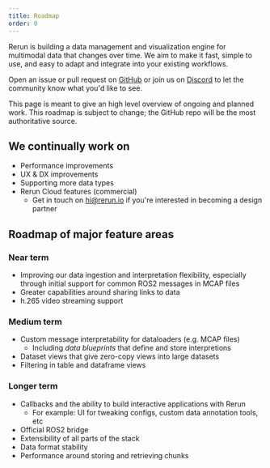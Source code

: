 ```yaml
---
title: Roadmap
order: 0
---
```

Rerun is building a data management and visualization engine for multimodal data that changes over time.
We aim to make it fast, simple to use, and easy to adapt and integrate into your existing workflows.

Open an issue or pull request on [GitHub](https://github.com/rerun-io/rerun) or join us on [Discord](https://discord.gg/PXtCgFBSmH) to let the community know what you'd like to see.


This page is meant to give an high level overview of ongoing and planned work. This roadmap is subject to change; the GitHub repo will be the most authoritative source.

## We continually work on
- Performance improvements
- UX & DX improvements
- Supporting more data types
- Rerun Cloud features (commercial)
    - Get in touch on hi@rerun.io if you're interested in becoming a design partner

## Roadmap of major feature areas

### Near term
- Improving our data ingestion and interpretation flexibility, especially through initial support for common ROS2 messages in MCAP files
- Greater capabilities around sharing links to data
- h.265 video streaming support

### Medium term
- Custom message interpretability for dataloaders (e.g. MCAP files)
    - Including _data blueprints_ that define and store interpretions
- Dataset views that give zero-copy views into large datasets
- Filtering in table and dataframe views

### Longer term
- Callbacks and the ability to build interactive applications with Rerun
    - For example: UI for tweaking configs, custom data annotation tools, etc
- Official ROS2 bridge
- Extensibility of all parts of the stack
- Data format stability
- Performance around storing and retrieving chunks
